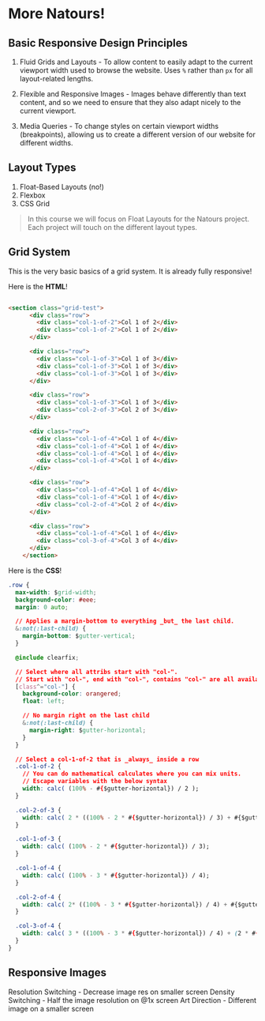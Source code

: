 # More Natours!

## Basic Responsive Design Principles

1. Fluid Grids and Layouts - To allow content to easily adapt to the current viewport width used to browse the website. Uses `%` rather than `px` for all layout-related lengths.

2. Flexible and Responsive Images - Images behave differently than text content, and so we need to ensure that they also adapt nicely to the current viewport.

3. Media Queries - To change styles on certain viewport widths (breakpoints), allowing us to create a different version of our website for different widths.

## Layout Types

1. Float-Based Layouts (no!)
2. Flexbox
3. CSS Grid

> In this course we will focus on Float Layouts for the Natours project. Each project will touch on the different layout types.

## Grid System

This is the very basic basics of a grid system. It is already fully responsive!

Here is the **HTML**!

```html

<section class="grid-test">
      <div class="row">
        <div class="col-1-of-2">Col 1 of 2</div>
        <div class="col-1-of-2">Col 1 of 2</div>
      </div>

      <div class="row">
        <div class="col-1-of-3">Col 1 of 3</div>
        <div class="col-1-of-3">Col 1 of 3</div>
        <div class="col-1-of-3">Col 1 of 3</div>
      </div>

      <div class="row">
        <div class="col-1-of-3">Col 1 of 3</div>
        <div class="col-2-of-3">Col 2 of 3</div>
      </div>

      <div class="row">
        <div class="col-1-of-4">Col 1 of 4</div>
        <div class="col-1-of-4">Col 1 of 4</div>
        <div class="col-1-of-4">Col 1 of 4</div>
        <div class="col-1-of-4">Col 1 of 4</div>
      </div>

      <div class="row">
        <div class="col-1-of-4">Col 1 of 4</div>
        <div class="col-1-of-4">Col 1 of 4</div>
        <div class="col-2-of-4">Col 2 of 4</div>
      </div>

      <div class="row">
        <div class="col-1-of-4">Col 1 of 4</div>
        <div class="col-3-of-4">Col 3 of 4</div>
      </div>
    </section>
```

Here is the **CSS**!

```css
.row {
  max-width: $grid-width;
  background-color: #eee;
  margin: 0 auto;

  // Applies a margin-bottom to everything _but_ the last child.
  &:not(:last-child) {
    margin-bottom: $gutter-vertical;
  }

  @include clearfix;

  // Select where all attribs start with "col-".
  // Start with "col-", end with "col-", contains "col-" are all available
  [class^="col-"] {
    background-color: orangered;
    float: left;

    // No margin right on the last child
    &:not(:last-child) {
      margin-right: $gutter-horizontal;
    }
  }

  // Select a col-1-of-2 that is _always_ inside a row
  .col-1-of-2 {
    // You can do mathematical calculates where you can mix units.
    // Escape variables with the below syntax
    width: calc( (100% - #{$gutter-horizontal}) / 2 );
  }

  .col-2-of-3 {
    width: calc( 2 * ((100% - 2 * #{$gutter-horizontal}) / 3) + #{$gutter-horizontal});
  }

  .col-1-of-3 {
    width: calc( (100% - 2 * #{$gutter-horizontal}) / 3);
  }

  .col-1-of-4 {
    width: calc( (100% - 3 * #{$gutter-horizontal}) / 4);
  }

  .col-2-of-4 {
    width: calc( 2* ((100% - 3 * #{$gutter-horizontal}) / 4) + #{$gutter-horizontal});
  }

  .col-3-of-4 {
    width: calc( 3 * ((100% - 3 * #{$gutter-horizontal}) / 4) + (2 * #{$gutter-horizontal}) );
  }
}

```

## Responsive Images

Resolution Switching - Decrease image res on smaller screen
Density Switching - Half the image resolution on @1x screen
Art Direction - Different image on a smaller screen

